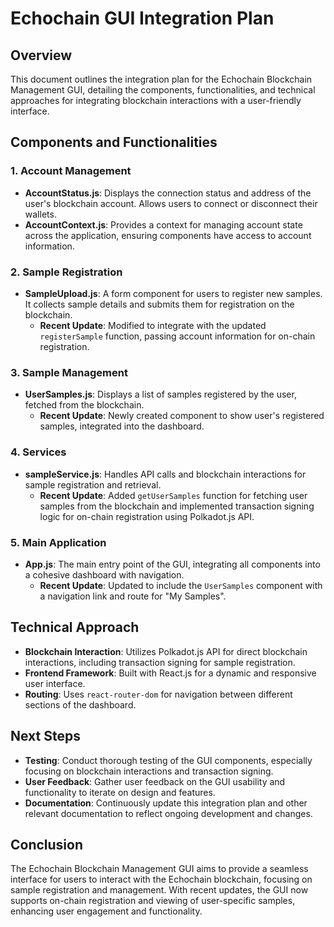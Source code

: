 # Echochain GUI Integration Plan

## Overview
This document outlines the integration plan for the Echochain Blockchain Management GUI, detailing the components, functionalities, and technical approaches for integrating blockchain interactions with a user-friendly interface.

## Components and Functionalities

### 1. Account Management
- **AccountStatus.js**: Displays the connection status and address of the user's blockchain account. Allows users to connect or disconnect their wallets.
- **AccountContext.js**: Provides a context for managing account state across the application, ensuring components have access to account information.

### 2. Sample Registration
- **SampleUpload.js**: A form component for users to register new samples. It collects sample details and submits them for registration on the blockchain.
  - **Recent Update**: Modified to integrate with the updated `registerSample` function, passing account information for on-chain registration.

### 3. Sample Management
- **UserSamples.js**: Displays a list of samples registered by the user, fetched from the blockchain.
  - **Recent Update**: Newly created component to show user's registered samples, integrated into the dashboard.

### 4. Services
- **sampleService.js**: Handles API calls and blockchain interactions for sample registration and retrieval.
  - **Recent Update**: Added `getUserSamples` function for fetching user samples from the blockchain and implemented transaction signing logic for on-chain registration using Polkadot.js API.

### 5. Main Application
- **App.js**: The main entry point of the GUI, integrating all components into a cohesive dashboard with navigation.
  - **Recent Update**: Updated to include the `UserSamples` component with a navigation link and route for "My Samples".

## Technical Approach
- **Blockchain Interaction**: Utilizes Polkadot.js API for direct blockchain interactions, including transaction signing for sample registration.
- **Frontend Framework**: Built with React.js for a dynamic and responsive user interface.
- **Routing**: Uses `react-router-dom` for navigation between different sections of the dashboard.

## Next Steps
- **Testing**: Conduct thorough testing of the GUI components, especially focusing on blockchain interactions and transaction signing.
- **User Feedback**: Gather user feedback on the GUI usability and functionality to iterate on design and features.
- **Documentation**: Continuously update this integration plan and other relevant documentation to reflect ongoing development and changes.

## Conclusion
The Echochain Blockchain Management GUI aims to provide a seamless interface for users to interact with the Echochain blockchain, focusing on sample registration and management. With recent updates, the GUI now supports on-chain registration and viewing of user-specific samples, enhancing user engagement and functionality.
